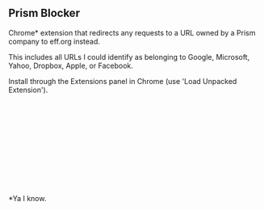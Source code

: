 <h2>Prism Blocker</h2>

Chrome* extension that redirects any requests to a URL owned by a Prism company to eff.org instead.

This includes all URLs I could identify as belonging to Google, Microsoft, Yahoo, Dropbox, Apple, or Facebook.

Install through the Extensions panel in Chrome (use 'Load Unpacked Extension').





<br>
<br>
<br>
<br>
<br>
<br>
<br>
<br>
<br>
<br>








*Ya I know.

